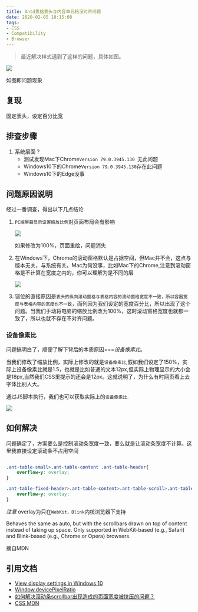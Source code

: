 ```yaml
---
title: Antd表格表头与内容单元格没对齐问题
date: 2020-02-05 18:15:08
tags:
- CSS
- Compatibility
- Browser
---
```

> 最近解决样式遇到了这样的问题，具体如图。

![](https://i.imgur.com/rB3RoI1.png)

如图即问题现象

## 复现
固定表头，设定百分比宽

## 排查步骤
1. 系统层面？
	- 测试发现Mac下Chrome`Version 79.0.3945.130 `无此问题
	- Windows10下的Chrome`Version 79.0.3945.130`存在此问题
	- Windows10下的Edge没事

## 问题原因说明
经过一番调查，得出以下几点结论

1. `PC端屏幕显示设置缩放比例`对页面布局会有影响

	![](https://i.imgur.com/46VkpbC.png)

	如果修改为100%，页面重绘，问题消失

2. 在Windows下，Chrome的滚动窗格默认是占据空间，但Mac并不会，这点与版本无关，与系统有关。Mac为何没事，比如Mac下的Chrome,注意到滚动窗格是不计算在宽度之内的，你可以理解为是不同的层

	![](https://i.imgur.com/sNtAceB.png)

3. 错位的直接原因是`表头的纵向滚动窗格与表格内容的滚动窗格宽度不一致，所以容器宽度与表格内容的宽度也不一致`，而列因为我们设定的宽度百分比，所以出现了这个问题。当我们手动将电脑的缩放比例改为100%，这时滚动窗格宽度也就都一致了，所以也就不存在不对齐问题。

### 设备像素比

问题搞明白了，顺便了解下背后的本质原因===_设备像素比_。

当我们修改了缩放比例，实际上修改的就是`设备像素比`,假如我们设定了150%，实际上设备像素比就是1.5，也就是比如普通的文本12px,但实际上物理显示的大小会是18px,当然我们CSS里提示的还会是12px。这就说明了，为什么有时网页看上去字体比别人大。

通过JS脚本执行，我们也可以获取实际上的`设备像素比`.

![](https://i.imgur.com/qUM7eQy.png)

## 如何解决
问题确定了，方案要么是控制滚动条宽度一致，要么就是让滚动条宽度不计算。这里我直接设定滚动条不占用空间

```css

.ant-table-small>.ant-table-content .ant-table-header{
    overflow-y: overlay;
}

.ant-table-fixed-header>.ant-table-content>.ant-table-scroll>.ant-table-body{
    overflow-y: overlay;
}
```

_注意_ overlay为只在`WebKit，Blink`内核浏览器下支持
>
Behaves the same as auto, but with the scrollbars drawn on top of content instead of taking up space. Only supported in WebKit-based (e.g., Safari) and Blink-based (e.g., Chrome or Opera) browsers.

摘自MDN

## 引用文档

- [View display settings in Windows 10](https://support.microsoft.com/en-us/help/4027860/windows-10-view-display-settings)
- [Window.devicePixelRatio](https://developer.mozilla.org/zh-CN/docs/Web/API/Window/devicePixelRatio)
- [如何解决滚动条scrollbar出现造成的页面宽度被挤压的问题？](https://segmentfault.com/a/1190000017044563)
- [CSS MDN](https://developer.mozilla.org/en-US/docs/Web/CSS/overflow)



